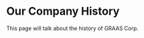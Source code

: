 <TITLE>GRAAS Corp History</TITLE>

# Our Company History

This page will talk about the history of GRAAS Corp.
